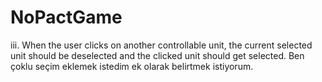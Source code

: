 # NoPactGame
iii. When the user clicks on another controllable unit, the current selected unit should be deselected and the clicked unit should get selected.
Ben çoklu seçim eklemek istedim ek olarak belirtmek istiyorum.
